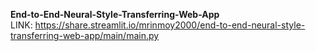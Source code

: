 <b>End-to-End-Neural-Style-Transferring-Web-App</b>
<br>
LINK: https://share.streamlit.io/mrinmoy2000/end-to-end-neural-style-transferring-web-app/main/main.py
